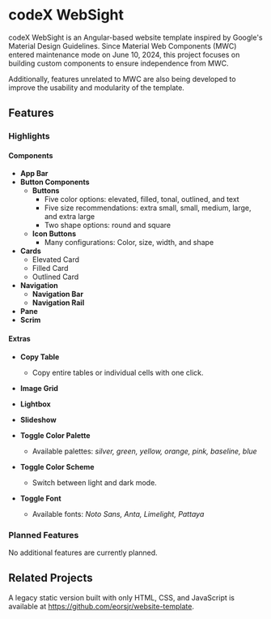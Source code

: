 # codeX WebSight

codeX WebSight is an Angular-based website template inspired by Google's Material Design Guidelines. Since Material Web Components (MWC) entered maintenance mode on June 10, 2024, this project focuses on building custom components to ensure independence from MWC.

Additionally, features unrelated to MWC are also being developed to improve the usability and modularity of the template.

## Features

### Highlights

#### Components
- **App Bar**
- **Button Components**
    - **Buttons**
        - Five color options:
            elevated, filled, tonal, outlined, and text
        - Five size recommendations:
            extra small, small, medium, large, and extra large
        - Two shape options:
            round and square
    - **Icon Buttons**
        - Many configurations:
            Color, size, width, and shape
- **Cards**
    - Elevated Card
    - Filled Card
    - Outlined Card
- **Navigation**
    - **Navigation Bar**
    - **Navigation Rail**
- **Pane**
- **Scrim**

#### Extras
- **Copy Table**
    - Copy entire tables or individual cells with one click.
- **Image Grid**
- **Lightbox**
- **Slideshow**
- **Toggle Color Palette**
    - Available palettes:
        *silver, green, yellow, orange, pink, baseline, blue*
        
- **Toggle Color Scheme**
    - Switch between light and dark mode.

- **Toggle Font**
    - Available fonts:
        *Noto Sans, Anta, Limelight, Pattaya*

### Planned Features
No additional features are currently planned.

<!-- ## Currently in Development -->

## Related Projects

A legacy static version built with only HTML, CSS, and JavaScript is available at https://github.com/eorsjr/website-template.